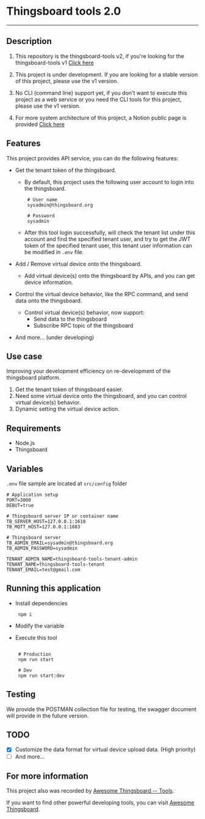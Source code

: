 # Thingsboard tools 2.0

---

## Description

1. This repository is the thingsboard-tools v2, if you're looking for the thingsboard-tools v1 [Click here](https://github.com/a631953720/thingsboard-tools)

2. This project is under development. If you are looking for a stable version of this project, please use the v1 version.

3. No CLI (command line) support yet, if you don't want to execute this project as a web service or you need the CLI tools for this project, please use the v1 version.

4. For more system architecture of this project, a Notion public page is provided [Click here](https://faint-comet-8c5.notion.site/d88dde02820a4628adc03b4c76e35563)


## Features

This project provides API service, you can do the following features:

   - Get the tenant token of the thingsboard.
       - By default, this project uses the following user account to login into the thingsboard.
       
         ```text
          # User name
          sysadmin@thingsboard.org
          
          # Password
          sysadmin
         ```

       - After this tool login successfully, will check the tenant list under this account and find the specified tenant user, and try to get the JWT token of the specified tenant user, this tenant user information can be modified in `.env` file.
       
   - Add / Remove virtual device onto the thingsboard.
       - Add virtual device(s) onto the thingsboard by APIs, and you can get device information.
   - Control the virtual device behavior, like the RPC command, and send data onto the thingsboard.
      - Control virtual device(s) behavior, now support: 
           - Send data to the thingsboard
           - Subscribe RPC topic of the thingsboard
   - And more... (under developing)

## Use case

Improving your development efficiency on re-development of the thingsboard platform.

1. Get the tenant token of thingsboard easier.
2. Need some virtual device onto the thingsboard, and you can control virtual device(s) behavior.
3. Dynamic setting the virtual device action.


## Requirements
 - Node.js
 - Thingsboard


## Variables
`.env` file sample are located at `src/config` folder
```shell
# Application setup
PORT=3000
DEBUT=true

# Thingsboard server IP or container name
TB_SERVER_HOST=127.0.0.1:1618
TB_MQTT_HOST=127.0.0.1:1883

# Thingsboard server
TB_ADMIN_EMAIL=sysadmin@thingsboard.org
TB_ADMIN_PASSWORD=sysadmin

TENANT_ADMIN_NAME=thingsboard-tools-tenant-admin
TENANT_NAME=thingsboard-tools-tenant
TENANT_EMAIL=test@gmail.com
```

## Running this application

- Install dependencies

  ```shell
   npm i
  ```

- Modify the variable

- Execute this tool

  ```shell

   # Production
   npm run start
   
   # Dev
   npm run start:dev
  ```


## Testing

We provide the POSTMAN collection file for testing, the swagger document will provide in the future version.

## TODO

- [x] Customize the data format for virtual device upload data. (High priority)
- [ ] And more...

## For more information
This project also was recorded by [Awesome Thingsboard -- Tools](https://github.com/devaskim/awesome-thingsboard/blob/main/README.md#tools).

If you want to find other powerful developing tools, you can visit [Awesome Thingsboard](https://github.com/devaskim/awesome-thingsboard/blob/main/README.md).
